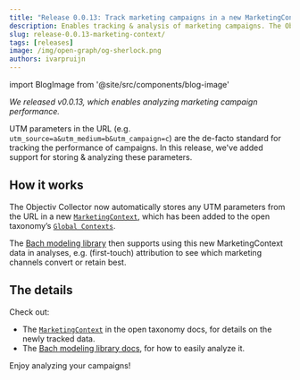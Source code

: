 ```yaml
---
title: "Release 0.0.13: Track marketing campaigns in a new MarketingContext"
description: Enables tracking & analysis of marketing campaigns. The Objectiv Collector now automatically stores any UTM parameters from the URL in a new MarketingContext, which has been added to the open taxonomy's Global Contexts. 
slug: release-0.0.13-marketing-context/
tags: [releases]
image: /img/open-graph/og-sherlock.png
authors: ivarpruijn
---
```


<head>
  <meta property="og:title" content="Release 0.0.13: Track marketing campaigns in a new MarketingContext" />
</head>

import BlogImage from '@site/src/components/blog-image'


*We released v0.0.13, which enables analyzing marketing campaign performance.*

<!--truncate-->

UTM parameters in the URL (e.g. `utm_source=a&utm_medium=b&utm_campaign=c`) are the de-facto standard for 
tracking the performance of campaigns. In this release, we've added support for storing & analyzing these 
parameters.

## How it works
The Objectiv Collector now automatically stores any UTM parameters from the URL in a new 
[`MarketingContext`](https://objectiv.io/docs/taxonomy/reference/global-contexts/MarketingContext), which has 
been added to the open taxonomy’s [`Global Contexts`](https://objectiv.io/docs/taxonomy/global-contexts). 

<BlogImage url='img/blog/releases/0.0.13-marketingcontext-taxonomy.png'
  caption="The new MarketingContext in the open taxonomy" />

The [Bach modeling library](https://objectiv.io/docs/modeling/) then supports using this new MarketingContext 
data in analyses, e.g. (first-touch) attribution to see which marketing channels convert or retain best. 

## The details
Check out:
- The [`MarketingContext`](https://objectiv.io/docs/taxonomy/reference/global-contexts/MarketingContext) in 
the open taxonomy docs, for details on the newly tracked data.
- The [Bach modeling library docs](https://objectiv.io/docs/modeling/), for how to easily analyze it. 

Enjoy analyzing your campaigns!
